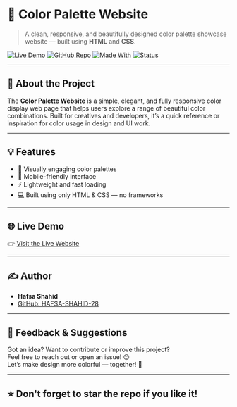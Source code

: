 # 🎨 Color Palette Website

> A clean, responsive, and beautifully designed color palette showcase website — built using **HTML** and **CSS**.

[![Live Demo](https://img.shields.io/badge/Live-Demo-27ae60?style=for-the-badge&logo=google-chrome)](https://hafsa-shahid-28.github.io/color-palette-website/)
[![GitHub Repo](https://img.shields.io/badge/Code-GitHub-000?style=for-the-badge&logo=github)](https://github.com/HAFSA-SHAHID-28/color-palette-website)
[![Made With](https://img.shields.io/badge/Made%20With-HTML%20%26%20CSS-orange?style=for-the-badge)](#)
[![Status](https://img.shields.io/badge/Status-Completed-success?style=for-the-badge)](#)

---

## 📌 About the Project

The **Color Palette Website** is a simple, elegant, and fully responsive color display web page that helps users explore a range of beautiful color combinations. Built for creatives and developers, it’s a quick reference or inspiration for color usage in design and UI work.

---

## 💡 Features

- 🎨 Visually engaging color palettes
- 📱 Mobile-friendly interface
- ⚡ Lightweight and fast loading
- 💻 Built using only HTML & CSS — no frameworks

---

## 🌐 Live Demo

👉 [Visit the Live Website](https://hafsa-shahid-28.github.io/color-palette-website/)

---



## ✍️ Author

- **Hafsa Shahid**
- [GitHub: HAFSA-SHAHID-28](https://github.com/HAFSA-SHAHID-28)

---

## 💬 Feedback & Suggestions

Got an idea? Want to contribute or improve this project?  
Feel free to reach out or open an issue! 😊  
Let’s make design more colorful — together! 💖

---

## ⭐️ Don't forget to star the repo if you like it!



